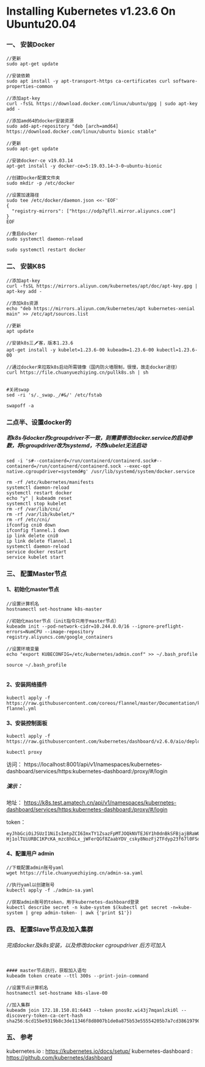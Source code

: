 # Installing Kubernetes v1.23.6 On Ubuntu20.04


###   一、 安装Docker
```
//更新
sudo apt-get update  

//安装依赖
sudo apt install -y apt-transport-https ca-certificates curl software-properties-common  

//添加apt-key
curl -fsSL https://download.docker.com/linux/ubuntu/gpg | sudo apt-key add -  

//添加amd64的docker安装资源
sudo add-apt-repository "deb [arch=amd64] https://download.docker.com/linux/ubuntu bionic stable"    

//更新
sudo apt-get update  

//安装docker-ce v19.03.14
apt-get install -y docker-ce=5:19.03.14~3-0~ubuntu-bionic

//创建Docker配置文件夹
sudo mkdir -p /etc/docker

//设置加速路径
sudo tee /etc/docker/daemon.json <<-'EOF'
{
  "registry-mirrors": ["https://odp7qfll.mirror.aliyuncs.com"]
}
EOF

//重启docker
sudo systemctl daemon-reload	

sudo systemctl restart docker

```

###   二、 安装K8S

```
//添加apt-key
curl -fsSL https://mirrors.aliyun.com/kubernetes/apt/doc/apt-key.gpg | apt-key add -  

//添加k8s资源
echo "deb https://mirrors.aliyun.com/kubernetes/apt kubernetes-xenial main" >> /etc/apt/sources.list  

//更新
apt update  

//安装k8s三🗡客，版本1.23.6
apt-get install -y kubelet=1.23.6-00 kubeadm=1.23.6-00 kubectl=1.23.6-00  

//通过docker来拉取k8s启动所需镜像（国内防火墙限制，很慢，故走docker途径）
curl https://file.chuanyuezhiying.cn/pullk8s.sh | sh


#关闭swap
sed -ri 's/._swap._/#&/' /etc/fstab  

swapoff -a

```

###   二点半、设置docker的

##### 若k8s与docker的cgroupdriver不一致，则需要修改docker.service的启动参数，将cgroupdriver改为systemd，不然kubelet无法启动

```
sed -i 's#--containerd=/run/containerd/containerd.sock#--containerd=/run/containerd/containerd.sock --exec-opt native.cgroupdriver=systemd#g' /usr/lib/systemd/system/docker.service  

rm -rf /etc/kubernetes/manifests    
systemctl daemon-reload    
systemctl restart docker  
echo "y" | kubeadm reset  
systemctl stop kubelet  
rm -rf /var/lib/cni/  
rm -rf /var/lib/kubelet/*  
rm -rf /etc/cni/  
ifconfig cni0 down  
ifconfig flannel.1 down  
ip link delete cni0  
ip link delete flannel.1  
systemctl daemon-reload  
service docker restart  
service kubelet start  

```

###   三、 配置Master节点

#### 1、初始化master节点

```
//设置计算机名
hostnamectl set-hostname k8s-master  

//初始化master节点（init指令只用于master节点）
kubeadm init --pod-network-cidr=10.244.0.0/16 --ignore-preflight-errors=NumCPU --image-repository registry.aliyuncs.com/google_containers  

//设置环境变量
echo "export KUBECONFIG=/etc/kubernetes/admin.conf" >> ~/.bash_profile 

source ~/.bash_profile


```


#### 2、安装网络插件

```
kubectl apply -f https://raw.githubusercontent.com/coreos/flannel/master/Documentation/kube-flannel.yml  
```

#### 3、安装控制面板 
```
kubectl apply -f https://raw.githubusercontent.com/kubernetes/dashboard/v2.6.0/aio/deploy/recommended.yaml

kubectl proxy  

```


访问：
https://localhost:8001/api/v1/namespaces/kubernetes-dashboard/services/https:kubernetes-dashboard:/proxy/#/login

##### 演示：
地址： https://k8s.test.amatech.cn/api/v1/namespaces/kubernetes-dashboard/services/https:kubernetes-dashboard:/proxy/#/login

token：
```
eyJhbGciOiJSUzI1NiIsImtpZCI6ImxTY1ZsazFpMTJOQkNVTEJ6Y1h0dnBkSFBjajBRaWQ0VlZnUFYxaEpvYTQifQ.eyJpc3MiOiJrdWJlcm5ldGVzL3NlcnZpY2VhY2NvdW50Iiwia3ViZXJuZXRlcy5pby9zZXJ2aWNlYWNjb3VudC9uYW1lc3BhY2UiOiJrdWJlLXN5c3RlbSIsImt1YmVybmV0ZXMuaW8vc2VydmljZWFjY291bnQvc2VjcmV0Lm5hbWUiOiJhZG1pbi10b2tlbi1yc3QyNCIsImt1YmVybmV0ZXMuaW8vc2VydmljZWFjY291bnQvc2VydmljZS1hY2NvdW50Lm5hbWUiOiJhZG1pbiIsImt1YmVybmV0ZXMuaW8vc2VydmljZWFjY291bnQvc2VydmljZS1hY2NvdW50LnVpZCI6IjFlOTRjNTI3LWJjMjItNDJhNC1hZDRlLTRlM2YzN2Y0Yzk3OSIsInN1YiI6InN5c3RlbTpzZXJ2aWNlYWNjb3VudDprdWJlLXN5c3RlbTphZG1pbiJ9.XuO2TVLaBM9bkgM1qdlESOtvs5KzfQyrNYEHIPhgGDYCWOTVMo61pEwUPYkc6-Hj1olTUiURBC1KPcKA_mzc8hGLx_jWFerQGf8ZaabYDV_csky8NozFj2TFdyp23f67l0FSdTI80HTfIE1fIasXcxfyVBxWTcUh_wKZK9eItInz5sfnhOywWUOdE8BfhQyybqpDA9eEHInbuWzEXD9K02mGQHkXOpxlMZ1tJFEZtQopFvA2bPOgdMaBFebT4PBKnn98z9Bd2vfP_gsHR5ZwZrZJ5ExF7wVtU5l7lHENbmid6UStAOtQLCh9V1zprDCf5CYM0Wop2acWeiJo_w__BQ
```

#### 4、配置用户 admin

```
//下载配置admin账号yaml
wget https://file.chuanyuezhiying.cn/admin-sa.yaml  

//执行yaml以创建账号
kubectl apply -f ./admin-sa.yaml   

//获取admin账号的token，用于kubernetes-dashboard登录
kubectl describe secret -n kube-system $(kubectl get secret -n=kube-system | grep admin-token- | awk {'print $1'})

```


###   四、 配置Slave节点及加入集群

###### 完成docker及k8s安装，以及修改docker cgroupdriver 后方可加入


```

#### master节点执行，获取加入语句
kubeadm token create --ttl 300s --print-join-command

//设置节点计算机名
hostnamectl set-hostname k8s-slave-00

//加入集群
kubeadm join 172.18.150.81:6443 --token pnos9z.wi43j7mqanlzki0l --discovery-token-ca-cert-hash sha256:6cd15be9319b8c3de11346f8d8007b1de0a875b53e55554205b7a7cd38619790 

```

###   五、 参考
kubernetes.io : https://kubernetes.io/docs/setup/
kubernetes-dashboard : https://github.com/kubernetes/dashboard











